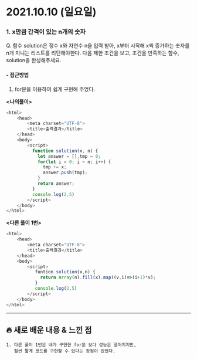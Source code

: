 # 2021.10.10 (일요일)
### **1. x만큼 간격이 있는 n개의 숫자**

Q. 함수 solution은 정수 x와 자연수 n을 입력 받아, x부터 시작해 x씩 증가하는 숫자를 n개 지니는 리스트를 리턴해야한다. 
   다음 제한 조건을 보고, 조건을 만족하는 함수, solution을 완성해주세요.


#### -  접근방법

1. for문을 이용하여 쉽게 구현해 주었다.

**<나의풀이>**
```javascript
<html>
    <head>
        <meta charset="UTF-8">
        <title>출력결과</title>
    </head>
    <body>
        <script>
          function solution(x, n) {
            let answer = [],tmp = 0;
            for(let i = 0; i < n; i++) {
              tmp += x;
              answer.push(tmp);
            }
            return answer;
          }
          console.log(2,5)
        </script>
    </body>
</html>
```

**<다른 풀이 1번>**
```javascript
<html>
    <head>
        <meta charset="UTF-8">
        <title>출력결과</title>
    </head>
    <body>
        <script>
           funtion solution(x,n) {
             return Array(n).fill(x).map((v,i)=>(i+1)*v);
           }
           console.log(2,5)
        </script>
    </body>
</html>
```


---
##  **🔥 새로 배운 내용 & 느낀 점**

    1. 다른 풀이 1번은 내가 구현한 for문 보다 성능은 떨어지지만, 
       훨씬 짧게 코드를 구현할 수 있다는 장점이 있었다.
